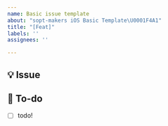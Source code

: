 ```yaml
---
name: Basic issue template
about: "sopt-makers iOS Basic Template\U0001F4A1"
title: "[Feat]"
labels: ''
assignees: ''

---
```


## 💡 Issue
<!-- 이슈에 대해 간략하게 설명해주세요 -->

## 📝 To-do
<!-- 진행할 작업에 대해 적어주세요 -->
- [ ] todo!
